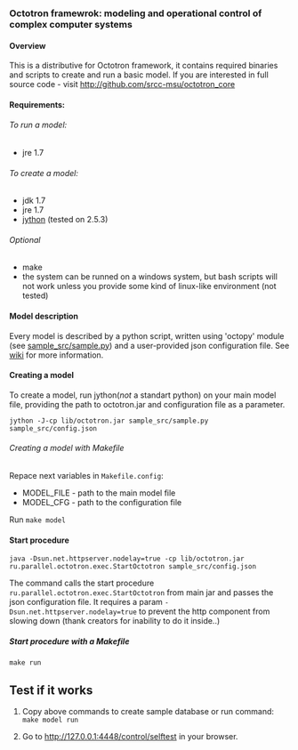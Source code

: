 ### Octotron framewrok: modeling and operational control of complex computer systems

#### Overview
This is a distributive for Octotron framework, it contains required binaries and scripts to create and run a basic model.
If you are interested in full source code - visit http://github.com/srcc-msu/octotron_core

#### Requirements:
###### To run a model:
- jre 1.7

###### To create a model:
- jdk 1.7
- jre 1.7
- [jython](http://www.jython.org/downloads.html) (tested on 2.5.3)

###### Optional
- make
- the system can be runned on a windows system, but bash scripts will not work unless you provide some kind of linux-like environment (not tested)

#### Model description
Every model is described by a python script, written using 'octopy' module (see [sample_src/sample.py](sample_src/sample.py)) and a user-provided json configuration file.
See [wiki](https://github.com/srcc-msu/octotron/wiki) for more information.

#### Creating a model
To create a model, run jython(*not* a standart python) on your main model file, providing the path to octotron.jar and configuration file as a parameter.

`jython -J-cp lib/octotron.jar sample_src/sample.py sample_src/config.json`

###### Creating a model with Makefile
Repace next variables in `Makefile.config`:

- MODEL_FILE - path to the main model file
- MODEL_CFG - path to the configuration file

Run `make model`

#### Start procedure
`java -Dsun.net.httpserver.nodelay=true -cp lib/octotron.jar ru.parallel.octotron.exec.StartOctotron sample_src/config.json`

The command calls the start procedure `ru.parallel.octotron.exec.StartOctotron` from main jar and passes the json configuration file.
It requires a param `-Dsun.net.httpserver.nodelay=true` to prevent the http component from slowing down (thank creators for inability to do it inside..)

##### Start procedure with a Makefile

`make run`

## Test if it works

1) Copy above commands to create sample database or run command: `make model run`

2) Go to http://127.0.0.1:4448/control/selftest in your browser.
